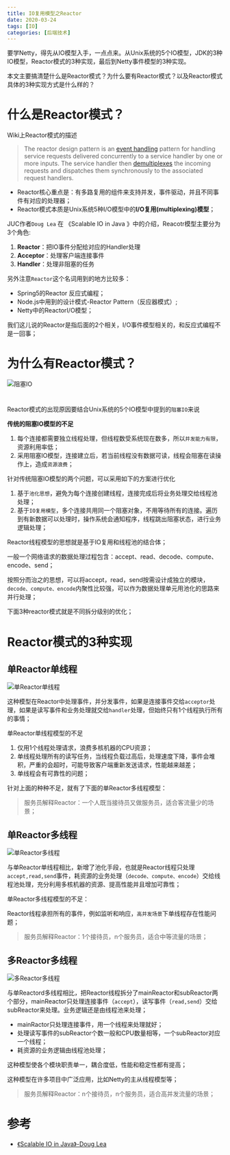 ```yaml
---
title: IO复用模型之Reactor
date: 2020-03-24
tags: [IO]
categories: [后端技术]
---
```


要学Netty，得先从IO模型入手，一点点来。从Unix系统的5个IO模型，JDK的3种IO模型，Reactor模式的3种实现，最后到Netty事件模型的3种实现。

本文主要搞清楚什么是Reactor模式？为什么要有Reactor模式？以及Reactor模式具体的3种实现方式是什么样的？

<!-- more -->  

# 什么是Reactor模式？
Wiki上Reactor模式的描述

> The reactor design pattern is an [event handling](https://en.wikipedia.org/wiki/Event_handling) pattern for handling service requests delivered concurrently  to a service handler by one or more inputs. 
> The service handler then [demultiplexes](https://en.wikipedia.org/wiki/Demultiplex) the incoming requests and dispatches them synchronously to the associated request handlers.

* Reactor核心重点是：有多路复用的组件来支持并发，事件驱动，并且不同事件有对应的处理器；
* Reactor模式本质是Unix系统5种I/O模型中的**I/O复用(multiplexing)模型**；

JUC作者`Doug Lea` 在 《Scalable IO in Java 》中的介绍，Reacotr模型主要分为3个角色:
1. **Reactor**：把IO事件分配给对应的Handler处理
2. **Acceptor**：处理客户端连接事件
3. **Handler**：处理非阻塞的任务

另外注意`Reactor`这个名词用到的地方比较多：

* Spring5的Reactor 反应式编程；
* Node.js中用到的设计模式-Reactor Pattern（反应器模式）;
* Netty中的ReactorI/O模型；

我们这儿说的Reactor是指后面的2个相关，I/O事件模型相关的，和反应式编程不是一回事；

# 为什么有Reactor模式？

![阻塞IO](阻塞IO.jpg)

# 

Reactor模式的出现原因要结合Unix系统的5个IO模型中提到的`阻塞IO`来说

**传统的阻塞IO模型的不足**

1. 每个连接都需要独立线程处理，但线程数受系统现在数多，所以`并发能力有限`，资源利用率低；
2. 采用阻塞IO模型，连接建立后，若当前线程没有数据可读，线程会阻塞在读操作上，造成`资源浪费`；

针对传统阻塞IO模型的两个问题，可以采用如下的方案进行优化

1. 基于`池化思想`，避免为每个连接创建线程，连接完成后将业务处理交给线程池处理；
2. 基于`IO复用模型`，多个连接共用同一个阻塞对象，不用等待所有的连接。遍历到有新数据可以处理时，操作系统会通知程序，线程跳出阻塞状态，进行业务逻辑处理；

Reactor线程模型的思想就是基于IO复用和线程池的结合体；

一般一个网络请求的数据处理过程包含：accept、read、decode、compute、encode、send；

按照分而治之的思想，可以将accept，read，send按需设计成独立的模块，`decode、compute、encode`内聚性比较强，可以作为数据处理单元用池化的思路来并行处理；

下面3种reactor模式就是不同拆分级别的优化；

# Reactor模式的3种实现

## 单Reactor单线程

![单Reactor单线程](单Reactor单线程.jpg)

这种模型在Reactor中处理事件，并分发事件，如果是连接事件交给`acceptor`处理，如果是读写事件和业务处理就交给`handler`处理，但始终只有1个线程执行所有的事情；

单Reactor单线程模型的不足

1. 仅用1个线程处理请求，浪费多核机器的CPU资源；
2. 单线程处理所有的读写任务，当线程负载过高后，处理速度下降，事件会堆积，严重的会超时，可能导致客户端重新发送请求，性能越来越差；
3. 单线程会有可靠性的问题；

针对上面的种种不足，就有了下面的单Reactor多线程模型：

> 服务员解释Reactor：一个人既当接待员又做服务员，适合客流量少的场景；

## 单Reactor多线程

![单Reactor多线程](单Reactor多线程.jpg)

与单Reactor单线程相比，新增了池化手段，也就是Reactor线程只处理`accept,read,send`事件，耗资源的业务处理（`decode、compute、encode`）交给线程池处理，充分利用多核机器的资源、提高性能并且增加可靠性；

单Reactor多线程模型的不足：

Reactor线程承担所有的事件，例如监听和响应，`高并发场景`下单线程存在性能问题；

> 服务员解释Reactor：1个接待员，n个服务员，适合中等流量的场景；

## 多Reactor多线程

![多Reactor多线程](多Reactor多线程.jpg)

与单Reactord多线程相比，把Reactor线程拆分了mainReactor和subReactor两个部分，mainReactor只处理连接事件（`accept`），读写事件（`read,send`）交给subReactor来处理。业务逻辑还是由线程池来处理；

* mainRactor只处理连接事件，用一个线程来处理就好；
* 处理读写事件的subReactor个数一般和CPU数量相等，一个subReactor对应一个线程；
* 耗资源的业务逻辑由线程池处理；

这种模型使各个模块职责单一，耦合度低，性能和稳定性都有提高；

这种模型在许多项目中广泛应用，比如Netty的主从线程模型等；

> 服务员解释Reactor：n个接待员，n个服务员，适合高并发流量的场景；

# 参考
* [《Scalable IO in Java》-Doug Lea](http://gee.cs.oswego.edu/dl/cpjslides/nio.pdf)
